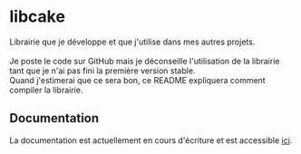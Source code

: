 # libcake
Librairie que je développe et que j'utilise dans mes autres projets.<br><br>
Je poste le code sur GitHub mais je déconseille l'utilisation de la librairie tant que je n'ai pas fini la première version stable.<br>
Quand j'estimerai que ce sera bon, ce README expliquera comment compiler la librairie.
## Documentation
La documentation est actuellement en cours d'écriture et est accessible [ici](https://tytraman.github.io/libcake).